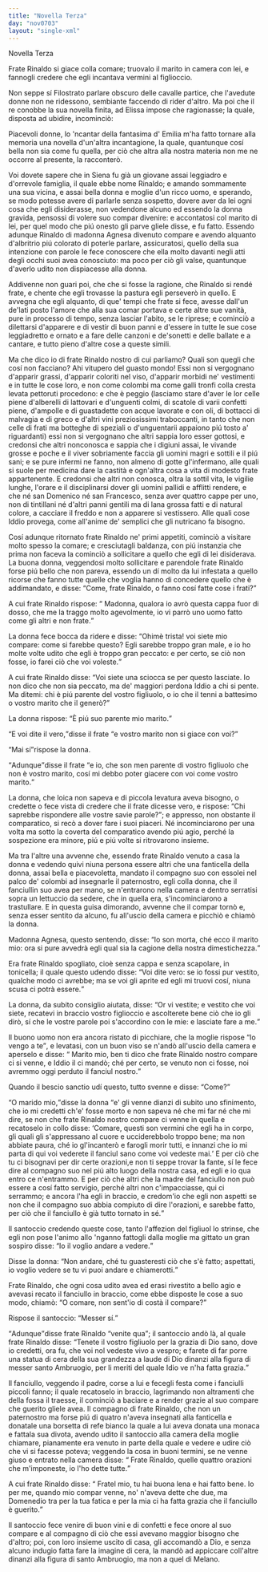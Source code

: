 ```yaml
---
title: "Novella Terza"
day: "nov0703"
layout: "single-xml"
---
```

<div id="nov0703" type="novella" who="elissa">
<head>Novella Terza</head>
<argument>
<p>
<milestone id="p07030001"/>
<name persref="fraterinaldo" type="person">Frate Rinaldo</name> si giace colla 
            <name persref="agnesa" type="person">comare</name>; truovalo il 
            <name persref="marito-0703" type="person">marito</name> in camera con lei, e fannogli credere che egli incantava vermini al figlioccio.</p>
</argument>
<div3 type="commentary" who="author">
<p>
<milestone id="p07030002"/>Non seppe sí 
            <name persref="filostrato" type="person">Filostrato</name> parlare obscuro delle cavalle partice, che l'avedute donne non ne ridessono, sembiante faccendo di rider d'altro. Ma poi che il re conobbe la sua novella finita, ad Elissa impose che ragionasse; la quale, disposta ad ubidire, incominciò:</p>
</div3>
<div3 type="commentary" who="elissa">
<p>
<milestone id="p07030003"/>Piacevoli donne, lo 'ncantar della fantasima d'
            <name persref="emilia" type="person">Emilia</name> m'ha fatto tornare alla memoria una novella d'un'altra incantagione, la quale, quantunque cosí bella non sia come fu quella, per ciò che altra alla nostra materia non me ne occorre al presente, la racconterò.</p>
</div3>
<p>
<milestone id="p07030004"/>Voi dovete sapere che in 
          <name placeref="siena" type="place">Siena</name> fu già un giovane assai leggiadro e d'orrevole famiglia, il quale ebbe nome 
          <name persref="fraterinaldo" type="person">Rinaldo</name>; e amando sommamente una sua vicina, e assai bella 
          <name persref="agnesa" type="person">donna</name> e moglie d'un ricco 
          <name persref="marito-0703" type="person">uomo</name>, e sperando, se modo potesse avere di parlarle senza sospetto, dovere aver da lei ogni cosa che egli disiderasse, non vedendone alcuno ed essendo la 
          <name persref="agnesa" type="person">donna</name> gravida, pensossi di volere suo compar divenire: e accontatosi col 
          <name persref="marito-0703" type="person">marito</name> di lei, per quel modo che piú onesto gli parve gliele disse, e fu fatto. 
          <milestone id="p07030005"/>Essendo adunque 
          <name persref="fraterinaldo" type="person">Rinaldo</name> di madonna 
          <name persref="agnesa" type="person">Agnesa</name> divenuto compare e avendo alquanto d'albritrio piú colorato di poterle parlare, assicuratosi, quello della sua intenzione con parole le fece conoscere che ella molto davanti negli atti degli occhi suoi avea conosciuto: ma poco per ciò gli valse, quantunque d'averlo udito non dispiacesse alla 
          <name persref="agnesa" type="person">donna</name>.</p>
<p>
<milestone id="p07030006"/>Addivenne non guari poi, che che si fosse la ragione, che 
          <name persref="fraterinaldo" type="person">Rinaldo</name> si rendé frate, e chente che egli trovasse la pastura egli perseverò in quello. 
          <milestone id="p07030007"/>E avvegna che egli alquanto, di que' tempi che frate si fece, avesse dall'un de'lati posto l'amore che alla sua 
          <name persref="agnesa" type="person">comar</name> portava e certe altre sue vanità, pure in processo di tempo, senza lasciar l'abito, se le riprese; e cominciò a dilettarsi d'apparere e di vestir di buon panni e d'essere in tutte le sue cose leggiadretto e ornato e a fare delle canzoni e de'sonetti e delle ballate e a cantare, e tutto pieno d'altre cose a queste simili.</p>
<p>
<milestone id="p07030008"/>Ma che dico io di 
          <name persref="fraterinaldo" type="person">frate Rinaldo</name> nostro di cui parliamo? Quali son quegli che cosí non facciano? Ahi vitupero del guasto mondo! 
          <milestone id="p07030009"/>Essi non si vergognano d'apparir grassi, d'apparir coloriti nel viso, d'apparir morbidi ne' vestimenti e in tutte le cose loro, e non come colombi ma come galli tronfi colla cresta levata pettoruti procedono: 
          <milestone id="p07030010"/>e che è peggio (lasciamo stare d'aver le lor celle piene d'alberelli di lattovari e d'unguenti colmi, di scatole di varii confetti piene, d'ampolle e di guastadette con acque lavorate e con oli, di bottacci di malvagia e di greco e d'altri vini preziosissimi traboccanti, in tanto che non celle di frati ma botteghe di speziali o d'unguentarii appaiono piú tosto a' riguardanti) essi non si vergognano che altri sappia loro esser gottosi, e credonsi che altri nonconosca e sappia che i digiuni assai, le vivande grosse e poche e il viver sobriamente faccia gli uomini magri e sottili e il piú sani; 
          <milestone id="p07030011"/>e se pure infermi ne fanno, non almeno di gotte gl'infermano, alle quali si suole per medicina dare la castità e ogn'altra cosa a vita di modesto frate appartenente. 
          <milestone id="p07030012"/>E credonsi che altri non conosca, oltra la sottil vita, le vigilie lunghe, l'orare e il disciplinarsi dover gli uomini pallidi e afflitti rendere, e che né 
          <name persref="santodomenico" type="person">san Domenico</name> né 
          <name persref="santofrancesco" type="person">san Francesco</name>, senza aver quattro cappe per uno, non di tintillani né d'altri panni gentili ma di lana grossa fatti e di natural colore, a cacciare il freddo e non a apparere si vestissero. Alle quali cose Iddio provega, come all'anime de' semplici che gli nutricano fa bisogno.</p>
<p>
<milestone id="p07030013"/>Cosí adunque ritornato 
          <name persref="fraterinaldo" type="person">frate Rinaldo</name> ne' primi appetiti, cominciò a visitare molto spesso la 
          <name persref="agnesa" type="person">comare</name>; e cresciutagli baldanza, con piú instanzia che prima non faceva la cominciò a sollicitare a quello che egli di lei disiderava. 
          <milestone id="p07030014"/>La buona 
          <name persref="agnesa" type="person">donna</name>, veggendosi molto sollicitare e parendole 
          <name persref="fraterinaldo" type="person">frate Rinaldo</name> forse piú bello che non pareva, essendo un dí molto da lui infestata a quello ricorse che fanno tutte quelle che voglia hanno di concedere quello che è addimandato, e disse: 
          <q direct="unspecified" who="agnesa">Come, 
          <name persref="fraterinaldo" type="person">frate Rinaldo</name>, o fanno cosí fatte cose i frati?</q></p>
<p>
<milestone id="p07030015"/>A cui 
          <name persref="fraterinaldo" type="person">frate Rinaldo</name> rispose: 
          <q direct="unspecified" who="fraterinaldo">
<name persref="agnesa" type="person">Madonna</name>, qualora io avrò questa cappa fuor di dosso, che me la traggo molto agevolmente, io vi parrò uno uomo fatto come gli altri e non frate.</q></p>
<p>
<milestone id="p07030016"/>La 
          <name persref="agnesa" type="person">donna</name> fece bocca da ridere e disse: 
          <q direct="unspecified" who="agnesa">Ohimè trista! voi siete mio compare: come si farebbe questo? Egli sarebbe troppo gran male, e io ho molte volte udito che egli è troppo gran peccato: e per certo, se ciò non fosse, io farei ciò che voi voleste.</q></p>
<p>
<milestone id="p07030017"/>A cui 
          <name persref="fraterinaldo" type="person">frate Rinaldo</name> disse: 
          <q direct="unspecified" who="fraterinaldo">Voi siete una sciocca se per questo lasciate. Io non dico che non sia peccato, ma de' maggiori perdona Iddio a chi si pente. Ma ditemi: chi è piú parente del vostro figliuolo, o io che il tenni a battesimo o vostro 
          <name persref="marito-0703" type="person">marito</name> che il generò?</q></p>
<p>
<milestone id="p07030018"/>La 
          <name persref="agnesa" type="person">donna</name> rispose: 
          <q direct="unspecified" who="agnesa">È piú suo parente mio 
          <name persref="marito-0703" type="person">marito</name>.</q></p>
<p>
<milestone id="p07030019"/>
<q direct="unspecified" who="fraterinaldo">E voi dite il vero,</q>disse 
          <name persref="fraterinaldo" type="person">il frate</name>
<q direct="unspecified">e vostro 
          <name persref="marito-0703" type="person">marito</name> non si giace con voi?</q></p>
<p>
<milestone id="p07030020"/>
<q direct="unspecified" who="agnesa">Mai sí</q>rispose la 
          <name persref="agnesa" type="person">donna</name>.</p>
<p>
<milestone id="p07030021"/>
<q direct="unspecified" who="fraterinaldo">Adunque</q>disse 
          <name persref="fraterinaldo" type="person">il frate</name>
<q direct="unspecified">e io, che son men parente di vostro figliuolo che non è vostro 
          <name persref="marito-0703" type="person">marito</name>, cosí mi debbo poter giacere con voi come vostro marito.</q></p>
<p>
<milestone id="p07030022"/>La 
          <name persref="agnesa" type="person">donna</name>, che loica non sapeva e di piccola levatura aveva bisogno, o credette o fece vista di credere che il frate dicesse vero, e rispose: 
          <q direct="unspecified" who="agnesa">Chi saprebbe rispondere alle vostre savie parole?</q>; e appresso, non obstante il comparatico, si recò a dover fare i suoi piaceri. Né incominciarono per una volta ma sotto la coverta del comparatico avendo piú agio, perché la sospezione era minore, piú e piú volte si ritrovarono insieme.</p>
<p>
<milestone id="p07030023"/>Ma tra l'altre una avvenne che, essendo 
          <name persref="fraterinaldo" type="person">frate Rinaldo</name> venuto a casa la 
          <name persref="agnesa" type="person">donna</name> e vedendo quivi niuna persona essere altri che una 
          <name persref="fante-0703" type="person">fanticella</name> della 
          <name persref="agnesa" type="person">donna</name>, assai bella e piacevoletta, mandato il 
          <name persref="compagno-0703" type="person">compagno</name> suo con essolei nel palco de' colombi ad insegnarle il paternostro, egli colla 
          <name persref="agnesa" type="person">donna</name>, che il fanciullin suo avea per mano, se n'entrarono nella camera e dentro serratisi sopra un lettuccio da sedere, che in quella era, s'incominciarono a trastullare. 
          <milestone id="p07030024"/>E in questa guisa dimorando, avvenne che 
          <name persref="marito-0703" type="person">il compar</name> tornò e, senza esser sentito da alcuno, fu all'uscio della camera e picchiò e chiamò la 
          <name persref="agnesa" type="person">donna</name>.</p>
<p>
<milestone id="p07030025"/>Madonna 
          <name persref="agnesa" type="person">Agnesa</name>, questo sentendo, disse: 
          <q direct="unspecified" who="agnesa">Io son morta, ché ecco 
          <name persref="marito-0703" type="person">il marito</name> mio: ora si pure avvedrà egli qual sia la cagione della nostra dimestichezza.</q></p>
<p>
<milestone id="p07030026"/>Era 
          <name persref="fraterinaldo" type="person">frate Rinaldo</name> spogliato, cioè senza cappa e senza scapolare, in tonicella; il quale questo udendo disse: 
          <q direct="unspecified" who="fraterinaldo">Voi dite vero: se io fossi pur vestito, qualche modo ci avrebbe; ma se voi gli aprite ed egli mi truovi cosí, niuna scusa ci potrà essere.</q></p>
<p>
<milestone id="p07030027"/>La 
          <name persref="agnesa" type="person">donna</name>, da subito consiglio aiutata, disse: 
          <q direct="unspecified" who="agnesa">Or vi vestite; e vestito che voi siete, recatevi in braccio vostro figlioccio e ascolterete bene ciò che io gli dirò, sí che le vostre parole poi s'accordino con le mie: e lasciate fare a me.</q></p>
<p>
<milestone id="p07030028"/>Il buono 
          <name persref="marito-0703" type="person">uomo</name> non era ancora ristato di picchiare, che la moglie rispose 
          <q direct="unspecified" who="agnesa">Io vengo a te</q>, e levatasi, con un buon viso se n'andò all'uscio della camera e aperselo e disse: 
          <q direct="unspecified">
<name persref="marito-0703" type="person">Marito</name> mio, ben ti dico che 
          <name persref="fraterinaldo" type="person">frate Rinaldo</name> nostro compare ci si venne, e Iddio il ci mandò; ché per certo, se venuto non ci fosse, noi avremmo oggi perduto il fanciul nostro.</q></p>
<p>
<milestone id="p07030029"/>Quando il 
          <name persref="marito-0703" type="person">bescio sanctio</name> udí questo, tutto svenne e disse: 
          <q direct="unspecified" who="marito-0703">Come?</q></p>
<p>
<milestone id="p07030030"/>
<q direct="unspecified" who="agnesa">O 
          <name persref="marito-0703" type="person">marido</name> mio,</q>disse la 
          <name persref="agnesa" type="person">donna</name>
<q direct="unspecified">e' gli venne dianzi di subito uno sfinimento, che io mi credetti ch'e' fosse morto e non sapeva né che mi far né che mi dire, se non che 
          <name persref="fraterinaldo" type="person">frate Rinaldo</name> nostro compare ci venne in quella e recatoselo in collo disse: 
          <q direct="unspecified" who="fraterinaldo">Comare, questi son vermini che egli ha in corpo, gli quali gli s'appressano al cuore e ucciderebbolo troppo bene; ma non abbiate paura, ché io gl'incanterò e farogli morir tutti, e innanzi che io mi parta di qui voi vederete il fanciul sano come voi vedeste mai.</q>
<milestone id="p07030031"/>E per ciò che tu ci bisognavi per dir certe orazioni,e non ti seppe trovar 
          <name persref="fante-0703" type="person">la fante</name>, sí le fece dire al 
          <name persref="compagno-0703" type="person">compagno</name> suo nel piú alto luogo della nostra casa, ed egli e io qua entro ce n'entrammo. 
          <milestone id="p07030032"/>E per ciò che altri che la madre del fanciullo non può essere a cosí fatto servigio, perché altri non c'impacciasse, qui ci serrammo; e ancora l'ha egli in braccio, e credom'io che egli non aspetti se non che il compagno suo abbia compiuto di dire l'orazioni, e sarebbe fatto, per ciò che il fanciullo è già tutto tornato in sé.</q></p>
<p>
<milestone id="p07030033"/>Il 
          <name persref="marito-0703" type="person">santoccio</name> credendo queste cose, tanto l'affezion del figliuol lo strinse, che egli non pose l'animo allo 'nganno fattogli dalla 
          <name persref="agnesa" type="person">moglie</name> ma gittato un gran sospiro disse: 
          <q direct="unspecified" who="marito-0703">Io il voglio andare a vedere.</q></p>
<p>
<milestone id="p07030034"/>Disse la 
          <name persref="agnesa" type="person">donna</name>: 
          <q direct="unspecified" who="agnesa">Non andare, ché tu guasteresti ciò che s'è fatto; aspettati, io voglio vedere se tu vi puoi andare e chiamerotti.</q></p>
<p>
<milestone id="p07030035"/>
<name persref="fraterinaldo" type="person">Frate Rinaldo</name>, che ogni cosa udito avea ed erasi rivestito a bello agio e avevasi recato il fanciullo in braccio, come ebbe disposte le cose a suo modo, chiamò: 
          <q direct="unspecified" who="fraterinaldo">O 
          <name persref="agnesa" type="person">comare</name>, non sent'io di costà il 
          <name persref="marito-0703" type="person">compare</name>?</q></p>
<p>
<milestone id="p07030036"/>Rispose 
          <name persref="marito-0703" type="person">il santoccio</name>: 
          <q direct="unspecified" who="marito-0703">Messer sí.</q></p>
<p>
<milestone id="p07030037"/>
<q direct="unspecified" who="fraterinaldo">Adunque</q>disse 
          <name persref="fraterinaldo" type="person">frate Rinaldo</name>
<q direct="unspecified">venite qua</q>; 
          <name persref="marito-0703" type="person">il santoccio</name> andò là, al quale 
          <name persref="fraterinaldo" type="person">frate Rinaldo</name> disse: 
          <q direct="unspecified">Tenete il vostro figliuolo per la grazia di Dio sano, dove io credetti, ora fu, che voi nol vedeste vivo a vespro; e farete di far porre una statua di cera della sua grandezza a laude di Dio dinanzi alla figura di messer 
          <name persref="santoambruogio" type="person">santo Ambruogio</name>, per li meriti del quale Idio ve n'ha fatta grazia.</q></p>
<p>
<milestone id="p07030038"/>Il fanciullo, veggendo 
          <name persref="marito-0703" type="person">il padre</name>, corse a lui e fecegli festa come i fanciulli piccoli fanno; il quale recatoselo in braccio, lagrimando non altramenti che della fossa il traesse, il cominciò a baciare e a render grazie al suo compare che guerito gliele avea. 
          <milestone id="p07030039"/>
<name persref="compagno-0703" type="person">Il compagno</name> di 
          <name persref="fraterinaldo" type="person">frate Rinaldo</name>, che non un paternostro ma forse piú di quatro n'aveva insegnati alla 
          <name persref="fante-0703" type="person">fanticella</name> e donatale una borsetta di refe bianco la quale a lui aveva donata una monaca e fattala sua divota, avendo udito 
          <name persref="marito-0703" type="person">il santoccio</name> alla camera della 
          <name persref="agnesa" type="person">moglie</name> chiamare, pianamente era venuto in parte della quale e vedere e udire ciò che vi si facesse poteva; veggendo la cosa in buoni termini, se ne venne giuso e entrato nella camera disse: 
          <q direct="unspecified" who="compagno-0703">
<name persref="fraterinaldo" type="person">Frate Rinaldo</name>, quelle quattro orazioni che m'imponeste, io l'ho dette tutte.</q></p>
<p>
<milestone id="p07030040"/>A cui 
          <name persref="fraterinaldo" type="person">frate Rinaldo</name> disse: 
          <q direct="unspecified" who="fraterinaldo">
<name persref="compagno-0703" type="person">Fratel</name> mio, tu hai buona lena e hai fatto bene. Io per me, quando mio compar venne, no' n'aveva dette che due, ma Domenedio tra per la tua fatica e per la mia ci ha fatta grazia che il fanciullo è guerito.</q></p>
<p>
<milestone id="p07030041"/>
<name persref="marito-0703" type="person">Il santoccio</name> fece venire di buon vini e di confetti e fece onore al suo 
          <name persref="fraterinaldo" type="person">compare</name> e al 
          <name persref="compagno-0703" type="person">compagno</name> di ciò che essi avevano maggior bisogno che d'altro; poi, con loro insieme uscito di casa, gli accomandò a Dio, e senza alcuno indugio fatta fare la imagine di cera, la mandò ad appiccare coll'altre dinanzi alla figura di 
          <name persref="santoambruogio" type="person">santo Ambruogio</name>, ma non a quel di 
          <name placeref="milano" type="place">Melano</name>.</p>
</div>